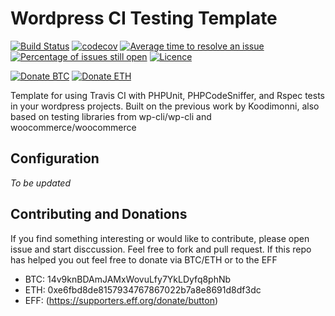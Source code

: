 # Wordpress CI Testing Template

[![Build Status](https://travis-ci.org/koconder/wordpress-test-template.svg?branch=master)](https://travis-ci.org/koconder/wordpress-test-template) [![codecov](https://codecov.io/gh/koconder/wordpress-test-template/branch/master/graph/badge.svg)](https://codecov.io/gh/koconder/wordpress-test-template) [![Average time to resolve an issue](http://isitmaintained.com/badge/resolution/koconder/wordpress-test-template.svg)](http://isitmaintained.com/project/koconder/wordpress-test-template) [![Percentage of issues still open](http://isitmaintained.com/badge/open/koconder/wordpress-test-template.svg)](http://isitmaintained.com/project/koconder/wordpress-test-template) [![Licence](https://img.shields.io/github/license/koconder/wordpress-test-template.svg)](https://github.com/koconder/wordpress-test-template/blob/master/LICENSE.txt)

[![Donate BTC](https://img.shields.io/badge/donate-BTC-orange.svg)](https://github.com/koconder/wordpress-test-template#contributing-and-donations) [![Donate ETH](https://img.shields.io/badge/donate-ETH-orange.svg)](https://etherdonation.com/d?to=0xe6fbd8de8157934767867022b7a8e8691d8df3dc)

Template for using Travis CI with PHPUnit, PHPCodeSniffer, and Rspec tests in your wordpress projects.
Built on the previous work by Koodimonni, also based on testing libraries from wp-cli/wp-cli and woocommerce/woocommerce



## Configuration

*To be updated*

## Contributing and Donations

If you find something interesting or would like to contribute, please open issue and start disccussion. Feel free to fork and pull request. If this repo has helped you out feel free to donate via BTC/ETH or to the EFF
- BTC: 14v9knBDAmJAMxWovuLfy7YkLDyfq8phNb
- ETH: 0xe6fbd8de8157934767867022b7a8e8691d8df3dc
- EFF: (https://supporters.eff.org/donate/button)

